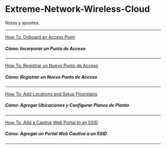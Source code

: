 # Extreme-Network-Wireless-Cloud
Notas y apuntes.



---
[How To: Onboard an Access Point](https://www.youtube.com/watch?v=DSdSF11Fscw)
##### Cómo: Incorporar un Punto de Acceso
---
[How To: Registrar un Nuevo Punto de Acceso](https://www.youtube.com/watch?v=3wkRcN2VVd8)
##### Cómo: Registrar un Nuevo Punto de Acceso
---
[How To: Add Locations and Setup Floorplans]([https://www.youtube.com/watch?v=3wkRcN2VVd8](https://www.youtube.com/watch?v=6MAzLmOW-5Q))
##### Cómo: Agregar Ubicaciones y Configurar Planos de Planta
---





[How To: Add a Captive Web Portal to an SSID](https://www.youtube.com/watch?v=vOcReGv34bY)
##### Cómo: Agregar un Portal Web Cautivo a un SSID
---






